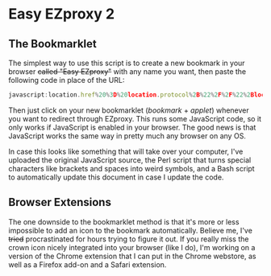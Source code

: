 Easy EZproxy 2
============

The Bookmarklet
------------
The simplest way to use this script is to create a new bookmark in your browser ~~called "Easy EZproxy"~~ with any name you want, then paste the following code in place of the URL:
```javascript
javascript:location.href%20%3D%20location.protocol%2B%22%2F%2F%22%2Blocation.hostname%2B%22.ezproxy.cul.columbia.edu%22%2Blocation.pathname%3B
```
Then just click on your new bookmarklet (_bookmark_ + _applet_) whenever you want to redirect through EZproxy. This runs some JavaScript code, so it only works if JavaScript is enabled in your browser. The good news is that JavaScript works the same way in pretty much any browser on any OS.

In case this looks like something that will take over your computer, I've uploaded the original JavaScript source, the Perl script that turns special characters like brackets and spaces into weird symbols, and a Bash script to automatically update this document in case I update the code.

Browser Extensions
------------
The one downside to the bookmarklet method is that it's more or less impossible to add an icon to the bookmark automatically. Believe me, I've ~~tried~~ procrastinated for hours trying to figure it out. If you really miss the crown icon nicely integrated into your browser (like I do), I'm working on a version of the Chrome extension that I can put in the Chrome webstore, as well as a Firefox add-on and a Safari extension.
